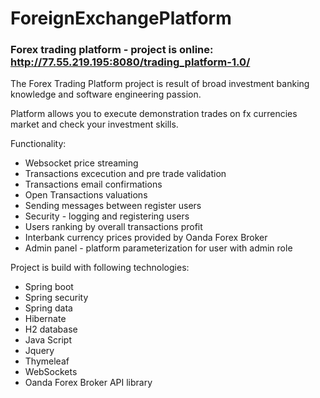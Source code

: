 # ForeignExchangePlatform
### Forex trading platform - project is online: http://77.55.219.195:8080/trading_platform-1.0/

The Forex Trading Platform project is result of broad investment banking knowledge and software engineering passion.

Platform allows you to execute demonstration trades on fx currencies market and check your investment skills.

Functionality:
* Websocket price streaming
* Transactions excecution and pre trade validation
* Transactions email confirmations
* Open Transactions valuations
* Sending messages between register users
* Security - logging and registering users 
* Users ranking by overall transactions profit
* Interbank currency prices provided by Oanda Forex Broker
* Admin panel - platform parameterization for user with admin role

Project is build with following technologies:
* Spring boot
* Spring security
* Spring data
* Hibernate
* H2 database
* Java Script
* Jquery
* Thymeleaf
* WebSockets
* Oanda Forex Broker API library

